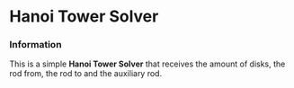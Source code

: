 # Hanoi Tower Solver

### Information

This is a simple **Hanoi Tower Solver** that receives the amount of disks, the rod from, the rod to and the auxiliary rod. 